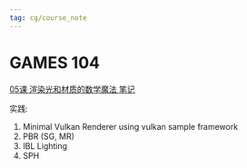 ```yaml
---
tag: cg/course_note
---
```

# GAMES 104

[05课 渲染光和材质的数学魔法 笔记](https://zhuanlan.zhihu.com/p/512998645)


实践:
1. Minimal Vulkan Renderer
	using vulkan sample framework
2. PBR (SG, MR)
3. IBL Lighting
4. SPH